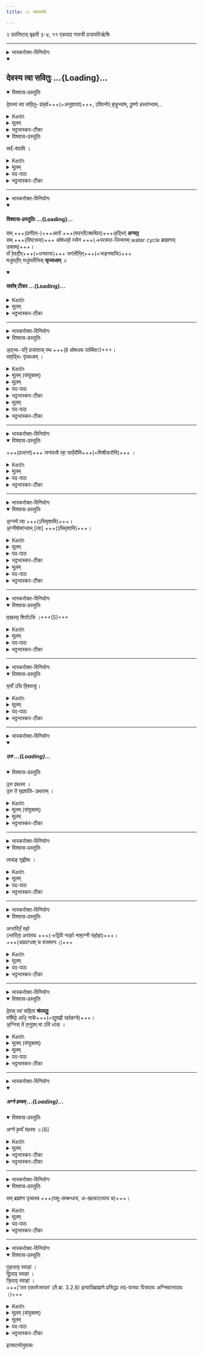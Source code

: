```yaml
---
title: ०८ संवापादिः

---
```

२ उपरिष्टाद् बृहती
३-४, ११ एकपदा गायत्री
प्रजापतिर्ऋषिः

____

<details><summary>भास्करोक्त-विनियोगः</summary>

पिष्टानि संवपति
</details>
<div class="js_include" includetitle="false" newlevelforh1="2" unfilled url="/vedAH_yajuH/taittirIyam/sArasvata-vibhAgaH/saMhitA/yajuH/sarva-prastutiH/1/1_darshapUrNamAsAdi/04_havirnirvApaH/devasya_tvA_savituH.md">
<details open><summary><h2>देवस्य त्वा सवितुः ...{Loading}...</h2></summary>
<details open><summary>विश्वास-प्रस्तुतिः</summary>

दे॒वस्य॑ त्वा सवि॒तुᳶ प्र॑स॒वे॑+++(=अनुज्ञायां)+++,
ऽश्विनो॑र् बा॒हुभ्या॑म्,
पू॒ष्णो हस्ता॑भ्याम्…
</details>
<details><summary>Keith</summary>

On the instigation of god Savitr,  
with the arms of the Aśvins,  
with the hands of Pusan.
</details>
<details><summary>मूलम्</summary>

दे॒वस्य॑ त्वा सवि॒तुᳶ प्र॑स॒वे॑ऽश्विनो॑र् बा॒हुभ्या॑म्,
पू॒ष्णो हस्ता॑भ्यां॒…
</details>
<details><summary>भट्टभास्कर-टीका</summary>

**सवितुस्** सर्वप्रेरकस्य **देवस्य** **प्रसवे** प्रेरणायां तेनैव प्रेरितोहं

'थाथघञ्क्ताजबित्रकाणाम्' (पा.सू. 6.2.144) इति सूत्रेण प्रसवशब्दोन्तोदात्तः । **अश्विनोर्बाहुभ्यां** नत्वात्मीयाभ्यामिति स्तुतिः । 'अश्विनौ हि देवानामध्वर्यू आस्ताम्' (तै.ब्रा. 3.2.4) । तथा **पूष्ण** एव **हस्ताभ्यां** पाणितलाभ्याम् । उदात्तनिवृत्तिस्वरेण षष्ठ्या उदात्तत्वम्॥
______________
सावित्रो व्याख्यातः । सवितुर् देवस्यानुज्ञाने **अश्विनोर्** एव **बाहुभ्यां पूष्ण** एव **हस्ताभ्याम्** । न त्व् आत्मीयाभ्यामिति ॥
______________
तत्र सावित्रो व्याख्यातः ।  
सवितुर्देवस्य प्रसवे अनुज्ञायां लब्धायामेव  
अश्विनोरेव बाहुम्यां नात्मीयाभ्यां  
पूष्णो हस्ताभ्यां
</details>
</details>
</div>
<details open><summary>विश्वास-प्रस्तुतिः</summary>

सव्ँ-व॑पामि ।
</details>
<details><summary>Keith</summary>

I pour together.
</details>
<details><summary>मूलम्</summary>

सव्ँ व॑पामि ।
</details>

<details><summary>पद-पाठः</summary>

समिति॑ । व॒पा॒मि॒ । 
</details>


<details><summary>भट्टभास्कर-टीका</summary>

1पिष्टानि संवपति - समिति ॥ समित्येकीभावे; सह प्रक्षिपामि । सावित्रशेषश्चायम् । 'अग्नये जुष्टम्' (तै.सं. 1.1.4) इत्यपि लभ्यते ॥
</details>


____

<details><summary>भास्करोक्त-विनियोगः</summary>

प्रणीता मदन्तीरानीयमानाः प्रतिमन्त्रयते
</details>
<div class="js_include" newlevelforh1="4" title="विश्वास-प्रस्तुतिः" unfilled url="/vedAH_yajuH/taittirIyam/sArasvata-vibhAgaH/saMhitA/Rk/vishvAsa-prastutiH/1/1_darshapUrNamAsAdi/08_saMvApAdiH/07_sam_Apo.md">
<details open><summary><h4>विश्वास-प्रस्तुतिः ...{Loading}...</h4></summary>

सम् +++(प्रणीता-)+++आपो॑ +++(मदन्ती/क्वथित)+++अ॒द्भिर्॑ **अग्मत॒**  
सम् +++(पिष्टरूपा)+++ ओष॑धयो॒ रसे॑न +++(→परस्पर-जिन्वनम् water cycle ब्राह्मणय् उक्तम्)+++।  
सँ रे॒वती॒र्+++(=धनवत्यः)+++ जग॑तीभि॒र्+++(=जङ्गमाभिः)+++  
मधु॑मती॒र् मधु॑मतीभिस् **सृज्यध्वम्**  ॥
</details>
</div>
<div class="js_include" newlevelforh1="4" title="सर्वाष् टीकाः" unfilled url="/vedAH_yajuH/taittirIyam/sArasvata-vibhAgaH/saMhitA/Rk/sarvASh_TIkAH/1/1_darshapUrNamAsAdi/08_saMvApAdiH/07_sam_Apo.md">
<details open><summary><h4>सर्वाष् टीकाः ...{Loading}...</h4></summary>
<details><summary>Keith</summary>

The waters have joined with the waters, the plants with sap.  
Join ye rich ones with the moving ones, sweet ones with the sweet.
</details>
<details><summary>मूलम्</summary>

समापो॑ अ॒द्भिर॑ग्मत॒ समोष॑धयो॒ रसे॑न ।     
सँ रे॒वती॒र्जग॑तीभि॒र्मधु॑मती॒र्मधु॑मतीभिस्सृज्यध्वम्  ॥  
+++([वाजसनेयीसंहितानुसारेण](http://titus.uni-frankfurt.de/texte/etcd/ind/aind/ved/yvw/vs/vst.htm) अत्र मन्त्रविभागः कृतः)+++
</details>
<details><summary>भट्टभास्कर-टीका</summary>

2प्रणीता मदन्तीरानीयमानाः प्रतिमन्त्रयते - समाप इति वस्वष्टवस्वादित्यपदया उपरिष्टाद्बृहत्या ॥  
आपः प्रणीतालक्षणाः, अद्भिर्मदन्तीलक्षणाभिः, समग्मत सङ्गच्छन्ताम् । 'ऊडिदम्' (पा.सू. 6.1.171) इत्यादिना असर्वनामस्थानविभक्तेरुदात्तत्वम् । 'छन्दसि लुङ्लङ्लिटः' (पा.सू. 3.4.6) इति लङ्, 'समो गम्यृच्छिभ्याम्' (पा.सू. 1.3.29) इत्यात्मनेपदम्, 'बहुळं छन्दसि' (पा.सू. 2.4.73) इति शपो लुक्, 'आत्मनेपदेष्वनतः' (पा.सू. 7.1.5) इत्यदादेशः । यद्वा - तेनैव लुङ्, 'मन्त्रे घस' (पा.सू. 2.4.80) इत्यादिना च्लेर्लुक्, 'गमहन' (पा.सू. 6.4.98) इत्युपधालोपः ।   
किञ्च, ओषधयः पिष्टलक्षणाः रसेनानीयमानेन द्विप्रकारेण रसेन जलेन सङ्गच्छन्ताम् । ओषा धीयन्त आस्वित्योषधयः । दासीभारादित्वात् (पा.सू. 6.2.42) पूर्वपदप्रकृतिस्वरत्वम्, ओषशब्दो घञन्त आद्युदात्तः, 'कर्मण्यधिकरणे च' (पा.सू. 3.3.93)इति दधातेः किप्रत्ययः ।  
एवं परोक्षवदभिधायेदानीं प्रत्यक्षवदुच्यते - रेवतीः रेवत्यः धनवत्यः सर्वधनकारणत्वात् । 'रयेर्मतौ बहुलम्' (पा.सू. 6.1.37 वा 6) इति सम्प्रसारणम्; 'वा छन्दसि' (पा.सू. 6.1.106) इति पूर्वसवर्णदीर्घत्वम्, ह्रस्वनुड्भ्यां मतुप्' (पा.सू. 6.1.176) इत्यत्र 'रेशब्दाच्चोपसङ्ख्यानम्' (पा.सू. 6.1.176 वा 1) इति मतुप उदात्तत्वं, वत्त्वं च ।    
ईदृश्यो यूयं जगतीभिस्संसृज्यध्वं संसृष्टा भवत । कर्मणि लकारः । जगतीभिः जङ्गमस्वभावाभिः । 'वर्तमाने पृषद्बृहन्महज्जगच्छतृवत्' (उ.सू. 241) इति गमेरतिप्रत्ययः, मकारलोपः, द्विर्वचनं च निपात्यते, 'उगितश्च' (पा.सू. 4.1.6) इति ङीप्, 'अभ्यस्तानामादिः' (पा.सू. 6.1.189) इत्याद्युदात्तत्वम् । शतृवद्भावेन लसार्वधातुकत्वात् (पा.सू. 6.1.186) प्रत्ययस्यानुदात्तत्वम् । तथा मधुमतीः मधुमत्यः मधुरा यूयं मधुमतीभिस्संसृज्यध्वम् ।   
एतदुक्तं भवति - हे आपः रेवत्यो मधुमत्यश्च यूयं जगतीभिर्मधुमतीभिश्च ओषधीभिस्संसृज्यध्वम्, इति । 'आपो वा ओषधीर्जिन्वन्ति' (तै.ब्रा. 3.2.8) इत्यादि, 'आपो वै रेवतीः' (तै.ब्रा. 3.2.8) इत्यादि च ब्राह्मणम् ॥
</details>
</details>
</div>





____

<details><summary>भास्करोक्त-विनियोगः</summary>

अपः परिप्लावयति
</details>
<details open><summary>विश्वास-प्रस्तुतिः</summary>

अ॒द्भ्यᳶ परि॒ प्रजा॑तास् स्थ +++(हे ओषधयः पार्थिवाः!)+++।   
सम॒द्भिᳶ पृ॑च्यध्वम् ।
</details>
<details><summary>Keith</summary>

From the waters ye are born, be united with the waters.
</details>
<details><summary>मूलम् (संयुक्तम्)</summary>

अ॒द्भ्यᳶ परि॒ प्रजा॑तास्स्थ॒ सम॒द्भिᳶ पृ॑च्यध्वम्
</details>
<details><summary>मूलम्</summary>

अ॒द्भ्यᳶ परि॒ प्रजा॑तास्स्थ ।
</details>

<details><summary>पद-पाठः</summary>

अ॒द्भ्य इत्य॑त्-भ्यः । परीति॑ । प्रजा॑ता॒ इति॒ प्र-जा॒ताः॒ । स्थ॒ । 
</details>


<details><summary>भट्टभास्कर-टीका</summary>

3अपः परिप्लावयति - अद्भ्य इति गायत्र्यैकपदया यजुरन्तया ॥ हे ओषधयः यूयं अद्भ्यः परिप्रजाताः अद्भ्य एव सर्वास्सम्भूताः ।
</details>
<details><summary>मूलम्</summary>

सम॒द्भिᳶ पृ॑च्यध्वम् ।
</details>

<details><summary>पद-पाठः</summary>

समिति॑ । अ॒द्भिरित्य॑त्-भिः । पृ॒च्य॒ध्व॒म् । 
</details>


<details><summary>भट्टभास्कर-टीका</summary>

यस्मादेवं स्थ, तस्मादाभिरद्भिस्सम्पृच्यध्वं सम्पृक्ता भवत । कर्मणि लकारः । अद्भिस्सम्पर्केण युष्माकमभिवृद्धिरिति । 'यथा सुवृष्टे' (तै.ब्रा. 3.2.8) इत्यादि ब्राह्मणम् । 'ऊडिदम्' (पा.सू. 6.1.171) इत्यादिना अद्भ्यो विभक्तेरुदात्तत्वम् । प्रकृष्टा जाताः प्रजाता इति प्रादिसमासः प्राचार्यवत् । गतित्वाभावात् अव्ययपूर्वपदप्रकृतिस्वरत्वम् (पा.सू. 6.2.2) । यद्वा अन्तर्भावितण्यर्थात् कर्मणि निष्ठायां 'गतिरनन्तरः' (पा.सू. 6.2.49) इति पूर्वपदप्रकृतिस्वरत्वम् ॥
</details>


____

<details><summary>भास्करोक्त-विनियोगः</summary>

आलोडयति
</details>
<details open><summary>विश्वास-प्रस्तुतिः</summary>

+++(प्रजानां)+++ जन॑यत्यै त्वा॒ सय्ँयौ॑मि+++(=मिश्रीकरोमि)+++ ।
</details>
<details><summary>Keith</summary>

For generation I unite thee.
</details>
<details><summary>मूलम्</summary>

जन॑यत्यै त्वा॒ सय्ँयौ॑मि ।
</details>

<details><summary>पद-पाठः</summary>

जन॑यत्यै । त्वा॒ । समिति॑ । यौ॒मि॒ । 
</details>


<details><summary>भट्टभास्कर-टीका</summary>

4आलोडयति - जनयत्या इति ॥ जनयत्यै प्रजानां जननाय त्वां संयौमि मिश्रीकरोमि । 'अमेरतिः' (उ.सू. 499) इति विधीयमानोऽतिप्रत्ययो बहुलवचनाज्जनेर्ण्यन्तादपि भवति । 'छन्दस्युभयथा' (पा.सू. 3.4.117) इति तस्य सार्वधातुकत्वात् णिलोपाभावः ॥
</details>


____

<details><summary>भास्करोक्त-विनियोगः</summary>

व्यूह्याभिमृशति
</details>
<details open><summary>विश्वास-प्रस्तुतिः</summary>

अ॒ग्नये॑ त्वा +++(ऽभिमृशामि)+++।   
अ॒ग्नीषोमा॑भ्याम् [त्वा]  +++(ऽभिमृशामि)+++।  
</details>
<details><summary>Keith</summary>

For Agni thee, for Agni and Soma.
</details>
<details><summary>मूलम्</summary>

अ॒ग्नये॑ त्वा ।
</details>

<details><summary>पद-पाठः</summary>

अ॒ग्नये॑ । त्वा॒ ।
</details>


<details><summary>भट्टभास्कर-टीका</summary>

5व्यूह्याभिमृशति - अग्नय इति ॥ अग्न्यर्थं त्वामभिमृशामीति शेषः ॥
</details>
<details><summary>मूलम्</summary>

अ॒ग्नीषोमा॑भ्याम्  [ त्वा ] ।
</details>

<details><summary>पद-पाठः</summary>

अ॒ग्नीषोमा॑भ्या॒मित्य॒ग्नी-सोमा॑भ्याम् ।
</details>


<details><summary>भट्टभास्कर-टीका</summary>

6अग्नीषोमाभ्यामित्यत्र त्वेत्यनुषज्यते । पूर्ववच्छेषः । अभिमर्शेन चान्यस्माद्व्यावृत्तिः क्रियते ॥
</details>


____

<details><summary>भास्करोक्त-विनियोगः</summary>

पिण्डं करोति
</details>
<details open><summary>विश्वास-प्रस्तुतिः</summary>

म॒खस्य॒ शिरो॑ऽसि ।+++(5)+++
</details>
<details><summary>Keith</summary>

Thou art the head of Makha.
</details>
<details><summary>मूलम्</summary>

म॒खस्य॒ शिरो॑ऽसि ।
</details>

<details><summary>पद-पाठः</summary>

म॒खस्य॑ । शिरः॑ । अ॒सि॒ ।
</details>


<details><summary>भट्टभास्कर-टीका</summary>

7पिण्डं करोति - मखस्य शिरोसीति ॥ यज्ञो वै मखः (तै.ब्रा. 3.2.8), तस्य शिरः मुख्यमङ्गमसि, प्राधान्यात् ॥
</details>


____

<details><summary>भास्करोक्त-विनियोगः</summary>

अधिश्रयति
</details>
<details open><summary>विश्वास-प्रस्तुतिः</summary>

घ॒र्मो॑ ऽसि वि॒श्वायुः॑।
</details>
<details><summary>Keith</summary>

Thou art the cauldron that contains all life.
</details>
<details><summary>मूलम्</summary>

घ॒र्मो॑ऽसि वि॒श्वायुः ।
</details>

<details><summary>पद-पाठः</summary>

घ॒र्मः । अ॒सि॒ । वि॒श्वायु॒रिति॑ वि॒श्व-आ॒युः॒ ।
</details>

<details><summary>भट्टभास्कर-टीका</summary>

8अधिश्रयति - घर्म इति ॥ घर्मः प्रवर्ग्य आदित्यो वा, स एवासि, उष्णत्वात् । विश्वमायुर्येन क्रियत इति विश्वायुः, विश्वायुर्नामासि ॥ 'बहुव्रीहौ विश्वं संज्ञायां' (पा.सू. 6.2.106) इति पूर्वपदान्तोदात्तत्वम् ॥
</details>



____

<details><summary>भास्करोक्त-विनियोगः</summary>

प्रथयति
</details>
<div class="js_include" includetitle="false" newlevelforh1="5" unfilled url="/vedAH_yajuH/taittirIyam/sArasvata-vibhAgaH/saMhitA/yajuH/sarva-prastutiH/1/1_darshapUrNamAsAdi/08_saMvApAdiH/uru.md">
<details open><summary><h5>उरु ...{Loading}...</h5></summary>
<details open><summary>विश्वास-प्रस्तुतिः</summary>

उ॒रु प्र॑थस्व ।  
उ॒रु ते॑ य॒ज्ञप॑तिᳶ प्रथताम् ।
</details>
<details><summary>Keith</summary>

Be extended wide, let the lord of the sacrifice be extended wide.
</details>
<details><summary>मूलम् (संयुक्तम्)</summary>

उ॒रु प्र॑थस्वो॒रु ते॑ य॒ज्ञप॑तिᳶ प्रथताम्
</details>
<details><summary>मूलम्</summary>

उ॒रु प्र॑थस्व ।  
उ॒रु ते॑ य॒ज्ञप॑तिᳶ प्रथताम् ।
</details>
<details><summary>भट्टभास्कर-टीका</summary>

9प्रथयति - उर्विति ॥ उरु यथा भवति तथा प्रथस्व । यज्ञपतिः यजमानः अनेन तवोरुप्रथनेन उरु प्रथतां पश्वादिभिः । 'पत्यावैश्वर्ये' (पा.सू. 6.2.18) इति पूर्वपदप्रकृतिस्वरत्वम् ॥
</details>
</details>
</div>  



____

<details><summary>भास्करोक्त-विनियोगः</summary>

श्लक्ष्णीकरोति
</details>
<details open><summary>विश्वास-प्रस्तुतिः</summary>

त्वच॑ङ् गृह्णीष्व ।
</details>
<details><summary>Keith</summary>

Grasp the skin.  
</details>
<details><summary>मूलम्</summary>

त्वच॑ङ्गृह्णीष्व ।
</details>

<details><summary>पद-पाठः</summary>

त्वच॑म् । गृ॒ह्णी॒ष्व॒ । 
</details>


<details><summary>भट्टभास्कर-टीका</summary>

10श्लक्ष्णीकरोति - त्वचमिति ॥ त्वचं गृह्णीष्व त्वचा अतिश्लक्ष्णतनूर्भव । 'सर्वमेवैनँ सतनुम्' (तै.ब्रा. 3.2.8) इत्यादि ब्राह्मणम् ॥
</details>


____

<details><summary>भास्करोक्त-विनियोगः</summary>

पर्यग्नि करोति
</details>
<details open><summary>विश्वास-प्रस्तुतिः</summary>

अन्तरि॑तँ॒ रक्षो॒  
ऽन्तरि॑ता॒ अरा॑तयः +++(→दि॒वि नाको॒ नामा॒ग्नी र॑क्षो॒हा)+++।  
+++(अप्रदग्धश् च यजमानः।)+++
</details>
<details><summary>Keith</summary>

I The Raksas is obstructed, the evil spirits are obstructed.
</details>
<details><summary>मूलम्</summary>

अन्तरि॑तँ॒ रक्षो॒ऽन्तरि॑ता॒ अरा॑तयः ।
</details>

<details><summary>पद-पाठः</summary>

अ॒न्तरि॑त॒मित्य॒न्तः-इ॒त॒म् । रक्षः॑ । अ॒न्तरि॑ता॒ इत्य॒न्तः-इ॒ताः॒ । अरा॑तयः । 
</details>


<details><summary>भट्टभास्कर-टीका</summary>

11पर्यग्नि करोति - अन्तरितमिति यजुरादिकयैकपदया गायत्र्या ॥  
अन्तरितं तिरोहितमपनीतम् । 'अन्तरपरिग्रहे' (पा.सू. 1.4.65) इति गतिसंज्ञिकत्वात् 'गतिरनन्तरः' इति पूर्वपदप्रकृतिस्वरत्वम् । व्याख्यातमन्यत् (तै.सं. 1.1.2) । 'घर्मो वा एषोऽशान्तः' (तै.ब्रा. 3.2.8) इत्यादि ब्राह्मणम् ॥
</details>


____

<details><summary>भास्करोक्त-विनियोगः</summary>

श्रपयति
</details>
<details open><summary>विश्वास-प्रस्तुतिः</summary>

दे॒वस् त्वा॑ सवि॒ता **श्र॑पयतु॒**   
वर्षि॑ष्ठे॒ अधि॒ नाके॑+++(=द्युवह्नौ रक्षोहन्त्रे)+++।   
अ॒ग्निस् ते॑ त॒नुव॒म् मा ऽति॑ धाक् ।
</details>
<details><summary>Keith</summary>

Let the god Savitr make thee ready on the highest firmament.  
May Agni burn not too much thy body.
</details>
<details><summary>मूलम् (संयुक्तम्)</summary>

－ दे॒वस्त्वा॑ सवि॒ता श्र॑पयतु॒ वर्षि॑ष्ठे॒ अधि॒ नाके॒ऽग्निस्ते॑ त॒नुव॒म्माऽति॑ धाक्
</details>
<details><summary>मूलम्</summary>

दे॒वस्त्वा॑ सवि॒ता श्र॑पयतु॒    
वर्षि॑ष्ठे॒ अधि॒ नाके॑।  
अ॒ग्निस्ते॑ त॒नुव॒म्माऽति॑ धाक् ।
</details>

<details><summary>पद-पाठः</summary>

दे॒वः । त्वा॒ । स॒वि॒ता । श्र॒प॒य॒तु॒ । वर्‌षि॑ष्ठे । अधीति॑ । नाके॑ । 13N । अ॒ग्निः । ते॒ । त॒नुव॑म् । मा । अतीति॑ । धा॒क् ।
</details>


<details><summary>भट्टभास्कर-टीका</summary>

12श्रपयति - देव इति ॥ देवस्सविता सर्वस्य प्रेरकः त्वां श्रपयतु पक्वं करोतु । किमर्थं? - वर्षिष्ठे वृद्धतमे नाके सुखरूपे स्वर्गे निमित्ते । 'निमित्तात्कर्म(सं)योगे' (पा.सू. 2.3.36 वा 6) इति सप्तमी । नाके स्वर्गार्थं त्वां श्रपयतु । सप्तम्यर्थमेवाधिशब्दो द्योतयति । 'अधिपरी अनर्थकौ' (पा.सू. 1.4.93) इति कर्मप्रवचनीयसंज्ञा । यद्वा - देवस्सविता त्वां श्रपयतु ।

कीदृशं? - वर्षिष्ठे अधिनाके, योयं दिवि नाको नामाग्निः वृद्धतमो रक्षसां हन्ता तस्मिन्नधि तेनेश्वरेण रक्ष्यमाणं त्वां श्रपयतु । 'अधिरीश्वरे' (पा.सू. 1.4.97) इति कर्मप्रवचनीयत्वम् । 'यस्मादधिकं यस्य चेश्वरवचनं तत्र सप्तमी' (पा.सू. 2.3.9) इति स्वामिविशेषे द्योत्ये स्वामिविशेषात्सप्तमी, यथा 'अधिब्रह्मदत्ते पञ्चालः' इति । 'पुरोडाशं वा अधिश्रितम्' (तै.ब्रा. 3.2.8) इत्यादि ब्राह्मणम् ।

किञ्च - अग्निस्ते तनुवं मातिधाक् कृशावस्थामतीत्य मा धाक्षीत् । दहेर्लुङि, च्लेस्सिचि, हलन्तलक्षणा वृद्धिः (पा.सू. 3.2.110, 3.1.44, 7.2.3), 'बहुळं छन्दसि' (पा.सू. 7.3.97) इतीडभावः, हल्ङ्यादिलोपसंयोगान्तलोपौ, घत्वचर्त्वभष्भावाः (पा.सू. 8.2.36, 8.4.55, 8.2.37) । 'तन्वादीनां छन्दसि बहुलम्' (पा.सू. 6.4.77 वा 1) इति तनोतेरुवङादेशः ॥
</details>

____

<details><summary>भास्करोक्त-विनियोगः</summary>

गार्हपत्यम् अभिमन्त्रयते
</details>
<div class="js_include" includetitle="false" newlevelforh1="5" unfilled url="/vedAH_yajuH/taittirIyam/sArasvata-vibhAgaH/saMhitA/yajuH/sarva-prastutiH/1/1_darshapUrNamAsAdi/04_havirnirvApaH/agne_havyam.md">
<details open><summary><h5>अग्ने हव्यम् ...{Loading}...</h5></summary>
<details open><summary>विश्वास-प्रस्तुतिः</summary>

अग्ने॑ ह॒व्यँ र॑क्षस्व ॥ [6]
</details>
<details><summary>Keith</summary>

O Agni, guard the offering.
</details>
<details><summary>मूलम्</summary>

अग्ने॑ ह॒व्यँ र॑क्षस्व ॥ [6]
</details>
<details><summary>भट्टभास्कर-टीका</summary>

17गार्हपत्यमभिमन्त्रयते - अग्न इति ॥ हे अग्ने गार्हपत्य, इदं हव्यं हवनाय निरुप्तं रक्षस्व । व्यत्ययेनात्मनेपदम् । 'छन्दसि च' (पा.सू. 5.1.67) इति यः ॥

</details>
</details>
</div>
<details><summary>भट्टभास्कर-टीका</summary>

13गार्हपत्यमभिमन्त्रयते - अग्न इति ॥ व्याख्यातम् (तै.सं. 1.1.4) ॥
</details>

____

<details><summary>भास्करोक्त-विनियोगः</summary>

भस्मनाभिवासयति
</details>
<details open><summary>विश्वास-प्रस्तुतिः</summary>

सम् ब्रह्म॑णा पृच्यस्व +++(पशु-सम्बन्धाय, अ-खल्वाटत्वाय च)+++।
</details>
<details><summary>Keith</summary>

Be united with our prayer.
</details>
<details><summary>मूलम्</summary>

सम्ब्रह्म॑णा पृच्यस्व ।
</details>

<details><summary>पद-पाठः</summary>

समिति॑ । ब्रह्म॑णा । पृ॒च्य॒स्व॒ ।
</details>


<details><summary>भट्टभास्कर-टीका</summary>

14भस्मनाभिवासयति - समिति ॥ ब्रह्मणा बृहता अनेन भस्मना संपृच्यस्व संपृक्तो भव हे पुरोडाश । पृचेः कर्मणि लकारः । 'मस्तिष्को वै पुरोडाशः' (तै.ब्रा. 3.2.8) इत्यादि ब्राह्मणम् । 'पशोर्वै प्रतिमा परोडाशः' (तै.ब्रा. 3.2.8) इति च ब्राह्मणम् ॥
</details>


____

<details><summary>भास्करोक्त-विनियोगः</summary>

पात्रनिर्णेजनीर् अपो निनयति
</details>
<details open><summary>विश्वास-प्रस्तुतिः</summary>

ए॒क॒ताय॒ स्वाहा॑ ।   
द्वि॒ताय॒ स्वाहा॑ ।    
त्रि॒ताय॒ स्वाहा॑ ।  
+++('तत एकतोजायत' (तै.ब्रा. 3.2.8) इत्यादिब्राह्मणे प्रसिद्धाः तद्-वाच्याः पित्रादयः अग्निष्वात्तादयः ।)+++
</details>
<details><summary>Keith</summary>

Hail to Ekata, hail to Dvita, hail to Trita.

</details>
<details><summary>मूलम् (संयुक्तम्)</summary>

एक॒ताय॒ स्वाहा॑ द्वि॒ताय॒ स्वाहा॑ त्रि॒ताय॒ स्वाहा॑ ॥ [12]
</details>
<details><summary>मूलम्</summary>

एक॒ताय॒ स्वाहा॑ ।   
द्वि॒ताय॒ स्वाहा॑ ।    
त्रि॒ताय॒ स्वाहा॑ ।
</details>

<details><summary>पद-पाठः</summary>

ए॒क॒ताय॑ । स्वाहा॑ । द्वि॒ताय॑ । स्वाहा॑ । त्रि॒ताय॑ । स्वाहा॑ ॥ [12]
</details>


<details><summary>भट्टभास्कर-टीका</summary>

15पात्रनिर्णेजनीरपो निनयति - एकतायेति ॥ एकतादयस्संज्ञाशब्दाः 'तत एकतोजायत' (तै.ब्रा. 3.2.8) इत्यादिब्राह्मणे प्रसिद्धाः तद्वाच्याः पित्रादयः अग्निष्वात्तादयः । तेभ्य इमा आहुतयस्सन्त्विति स्वयमेव सरस्वत्याह; न त्वहं मनुष्य इति । एकतोभिपातादस्यास्ति जन्मेत्येकतः । अर्श आदेराकृतिगणत्वादच्प्रत्ययः (पा.सू. 5.2.127) । 'तद्धितश्चासर्वविभक्तिः' (पा.सू. 1.1.38) इत्यव्ययत्वात् 'अव्ययानां भमात्रे टिलोपः' (पा.सू. 4.2.104 वा 2), अस्तिसामानाधिकरण्याभावेपि 'बहुळं छन्दसि' (पा.सू. 5.2.122) इति मत्वर्थीयो दृश्यते । यथा 'सोन्तर्वानभवत्' (तै.ब्रा. 2.2.9) इति । एवं द्वितस्त्रितोपि द्रष्टव्यः । 'देवा वै हविर्भृत्वाऽब्रुवन्' (तै.ब्रा. 3.2.8) इति ब्राह्मणम् ॥

इत्यष्टमोनुवाकः
</details>


 इत्यष्टमोनुवाकः  